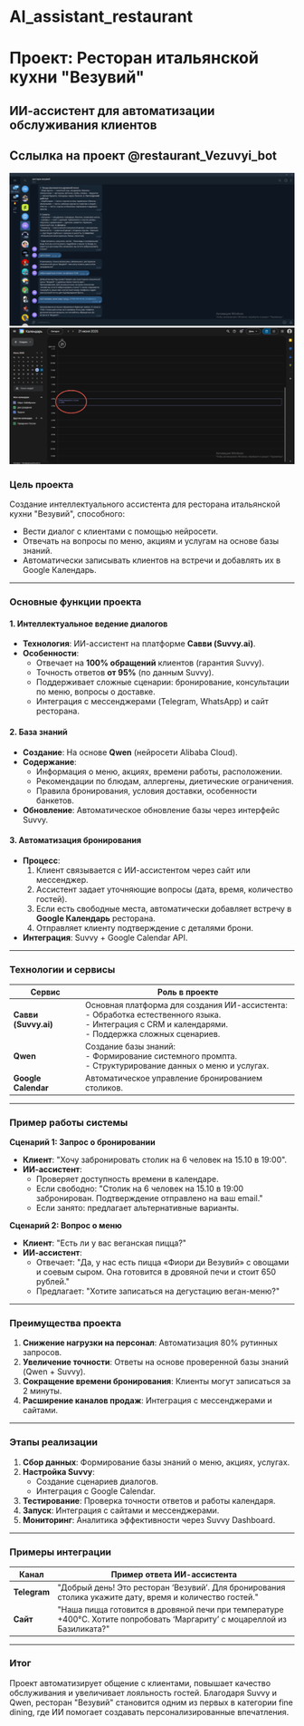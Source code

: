# Al_assistant_restaurant

# Проект: Ресторан итальянской кухни "Везувий"  
## ИИ-ассистент для автоматизации обслуживания клиентов

## Сслылка на проект @restaurant_Vezuvyi_bot

![скрин 1](https://github.com/Airathabib/Al_assistant_restaurant/blob/main/vez-5.png)
![скрин 2](https://github.com/Airathabib/Al_assistant_restaurant/blob/main/vez-6.png)

### **Цель проекта**  
Создание интеллектуального ассистента для ресторана итальянской кухни "Везувий", способного:  
- Вести диалог с клиентами с помощью нейросети.  
- Отвечать на вопросы по меню, акциям и услугам на основе базы знаний.  
- Автоматически записывать клиентов на встречи и добавлять их в Google Календарь.  

---

### **Основные функции проекта**  

#### 1. **Интеллектуальное ведение диалогов**  
- **Технология**: ИИ-ассистент на платформе **Савви (Suvvy.ai)**.  
- **Особенности**:  
  - Отвечает на **100% обращений** клиентов (гарантия Suvvy).  
  - Точность ответов **от 95%** (по данным Suvvy).  
  - Поддерживает сложные сценарии: бронирование, консультации по меню, вопросы о доставке.  
  - Интеграция с мессенджерами (Telegram, WhatsApp) и сайт ресторана.  

#### 2. **База знаний**  
- **Создание**: На основе **Qwen** (нейросети Alibaba Cloud).  
- **Содержание**:  
  - Информация о меню, акциях, времени работы, расположении.  
  - Рекомендации по блюдам, аллергены, диетические ограничения.  
  - Правила бронирования, условия доставки, особенности банкетов.  
- **Обновление**: Автоматическое обновление базы через интерфейс Suvvy.  

#### 3. **Автоматизация бронирования**  
- **Процесс**:  
  1. Клиент связывается с ИИ-ассистентом через сайт или мессенджер.  
  2. Ассистент задает уточняющие вопросы (дата, время, количество гостей).  
  3. Если есть свободные места, автоматически добавляет встречу в **Google Календарь** ресторана.  
  4. Отправляет клиенту подтверждение с деталями брони.  
- **Интеграция**: Suvvy + Google Calendar API.  

---

### **Технологии и сервисы**  
| **Сервис** | **Роль в проекте** |  
|------------|-------------------|  
| **Савви (Suvvy.ai)** | Основная платформа для создания ИИ-ассистента: <br> - Обработка естественного языка. <br> - Интеграция с CRM и календарями. <br> - Поддержка сложных сценариев. |  
| **Qwen** | Создание базы знаний: <br> - Формирование системного промпта. <br> - Структурирование данных о меню и услугах. |  
| **Google Calendar** | Автоматическое управление бронированием столиков. |  

---

### **Пример работы системы**  
**Сценарий 1: Запрос о бронировании**  
- **Клиент**: "Хочу забронировать столик на 6 человек на 15.10 в 19:00".  
- **ИИ-ассистент**:  
  - Проверяет доступность времени в календаре.  
  - Если свободно: "Столик на 6 человек на 15.10 в 19:00 забронирован. Подтверждение отправлено на ваш email."  
  - Если занято: предлагает альтернативные варианты.  

**Сценарий 2: Вопрос о меню**  
- **Клиент**: "Есть ли у вас веганская пицца?"  
- **ИИ-ассистент**:  
  - Отвечает: "Да, у нас есть пицца «Фиори ди Везувий» с овощами и соевым сыром. Она готовится в дровяной печи и стоит 650 рублей."  
  - Предлагает: "Хотите записаться на дегустацию веган-меню?"  

---

### **Преимущества проекта**  
1. **Снижение нагрузки на персонал**: Автоматизация 80% рутинных запросов.  
2. **Увеличение точности**: Ответы на основе проверенной базы знаний (Qwen + Suvvy).  
3. **Сокращение времени бронирования**: Клиенты могут записаться за 2 минуты.  
4. **Расширение каналов продаж**: Интеграция с мессенджерами и сайтами.  

---

### **Этапы реализации**  
1. **Сбор данных**: Формирование базы знаний о меню, акциях, услугах.  
2. **Настройка Suvvy**:  
   - Создание сценариев диалогов.  
   - Интеграция с Google Calendar.  
3. **Тестирование**: Проверка точности ответов и работы календаря.  
4. **Запуск**: Интеграция с сайтами и мессенджерами.  
5. **Мониторинг**: Аналитика эффективности через Suvvy Dashboard.  

---

### **Примеры интеграции**  
| **Канал** | **Пример ответа ИИ-ассистента** |  
|-----------|--------------------------------|  
| **Telegram** | "Добрый день! Это ресторан ‘Везувий’. Для бронирования столика укажите дату, время и количество гостей." |  
| **Сайт** | "Наша пицца готовится в дровяной печи при температуре +400°C. Хотите попробовать ‘Маргариту’ с моцареллой из Базиликата?" |  

---

### **Итог**  
Проект автоматизирует общение с клиентами, повышает качество обслуживания и увеличивает лояльность гостей. Благодаря Suvvy и Qwen, ресторан "Везувий" становится одним из первых в категории fine dining, где ИИ помогает создавать персонализированные впечатления.  
